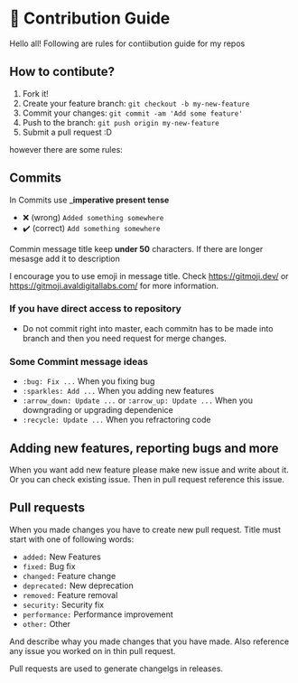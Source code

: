 #  :tada: Contribution Guide

Hello all! Following are rules for contiibution guide for my repos

## How to contibute?

1. Fork it!
2. Create your feature branch: `git checkout -b my-new-feature`
3. Commit your changes: `git commit -am 'Add some feature'`
4. Push to the branch: `git push origin my-new-feature`
5. Submit a pull request :D

however there are some rules:

## Commits

In Commits use ___imperative present tense__

- :x: (wrong) `Added something somewhere`
- ✔️ (correct) `Add something somewhere`

Commin message title keep __under 50__ characters. If there are longer mesasge add it to description

I encourage you to use emoji in message title. Check https://gitmoji.dev/ or https://gitmoji.avaldigitallabs.com/ for more information.

### If you have direct access to repository

- Do not commit right into master, each commitn has to be made into branch and then you need request for merge changes.

### Some Commint message ideas

- `:bug: Fix ...` When you fixing bug
- `:sparkles: Add ...` When you adding new features
- `:arrow_down: Update ...` or `:arrow_up: Update ...` When you downgrading or upgrading dependenice
- `:recycle: Update ...` When you refractoring code

## Adding new features, reporting bugs and more

When you want add new feature please make new issue and write about it. Or you can check existing issue. Then in pull request reference this issue.

## Pull requests

When you made changes you have to create new pull request. Title must start with one of following words:

- `added:` New Features
- `fixed:` Bug fix
- `changed:` Feature change
- `deprecated:` New deprecation
- `removed:` Feature removal
- `security:` Security fix
- `performance:` Performance improvement
- `other:` Other

And describe whay you made changes that you have made. Also reference any issue you worked on in thin pull request.

Pull requests are used to generate changelgs in releases.
